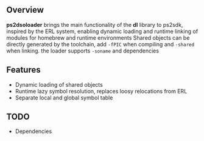 ## Overview
**ps2dsoloader** brings the main functionality of the **dl** library to ps2sdk, inspired by the ERL system, enabling dynamic loading and runtime linking of modules for homebrew and runtime environments
Shared objects can be directly generated by the toolchain, add `-fPIC` when compiling and `-shared` when linking. the loader supports `-soname` and dependencies

## Features
- Dynamic loading of shared objects
- Runtime lazy symbol resolution, replaces loosy relocations from ERL
- Separate local and global symbol table

## TODO
- Dependencies
